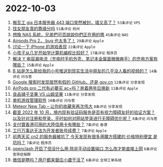 # 2022-10-03

1. [搬瓦工 gia 日本服务器 443 端口突然被封，墙又高了？](https://www.v2ex.com/t/884476) `53条评论` `VPS`
1. [找女朋友真的靠缘分吗](https://www.v2ex.com/t/884447) `51条评论` `杭州`
1. [想換 NAS 系統，兄弟們可否說說你們正在用的嗎](https://www.v2ex.com/t/884464) `45条评论` `NAS`
1. [Airpods Pro 2， bug 也太多了！](https://www.v2ex.com/t/884461) `29条评论` `Apple`
1. [讨论一下 iPhone 的游戏表现](https://www.v2ex.com/t/884465) `22条评论` `Apple`
1. [小孩子从几岁开始学计算机编程比较好？](https://www.v2ex.com/t/884505) `17条评论` `程序员`
1. [解决 Y 电容漏电流（充电时手机外壳、笔记本金属面微微麻手）的充电方案有哪些？](https://www.v2ex.com/t/884451) `15条评论` `Apple`
1. [B 站是怎么能给我的小号推送到现实生活中朋友的几乎没人看的视频的？](https://www.v2ex.com/t/884442) `14条评论` `问与答`
1. [Google 搜索时发现居然有假的 GitHub，还是 gov.cn](https://www.v2ex.com/t/884510) `12条评论` `分享发现`
1. [AirPods pro 二代有必要买 ac+吗？奔着两年后换新](https://www.v2ex.com/t/884489) `11条评论` `Apple`
1. [良品铺子坚果 VS 山姆坚果](https://www.v2ex.com/t/884485) `11条评论` `分享发现`
1. [单机游戏管理软件](https://www.v2ex.com/t/884439) `10条评论` `问与答`
1. [Meteor New Tab – 让你的收藏夹再次伟大](https://www.v2ex.com/t/884452) `8条评论` `分享发现`
1. [截至 2022 年 10 月，境内现有验证码服务是否有视力障碍友好的验证方案？以及针对注册和登录，平时如何对网站登录进行无障碍优化呢？](https://www.v2ex.com/t/884446) `8条评论` `问与答`
1. [支付寶香港可用的大陸信用卡有哪些？](https://www.v2ex.com/t/884484) `7条评论` `香港`
1. [工行万事达无法为开发者账号续费？](https://www.v2ex.com/t/884460) `7条评论` `Apple`
1. [前两天买 cn2 的服务器被坑了 今天发现有很多用魔方搭建的 价格特别便宜 是坑吗？](https://www.v2ex.com/t/884457) `7条评论` `程序员`
1. [openclash 开启了但没什么用 除非手动设置端口,怎么改才能直接上网](https://www.v2ex.com/t/884468) `6条评论` `宽带症候群`
1. [微信是瞎吗？用户都来替庄小聋干活了](https://www.v2ex.com/t/884467) `6条评论` `全球工单系统`
